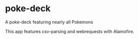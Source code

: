 # poke-deck
A poke-deck featuring nearly all Pokemons

This app features csv-parsing and webrequests with Alamofire.
